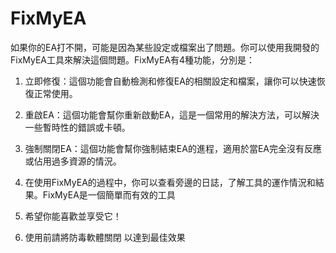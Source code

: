 # FixMyEA
如果你的EA打不開，可能是因為某些設定或檔案出了問題。你可以使用我開發的FixMyEA工具來解決這個問題。FixMyEA有4種功能，分別是：

1. 立即修復：這個功能會自動檢測和修復EA的相關設定和檔案，讓你可以快速恢復正常使用。
2. 重啟EA：這個功能會幫你重新啟動EA，這是一個常用的解決方法，可以解決一些暫時性的錯誤或卡頓。
3. 強制關閉EA：這個功能會幫你強制結束EA的進程，適用於當EA完全沒有反應或佔用過多資源的情況。
4. 在使用FixMyEA的過程中，你可以查看旁邊的日誌，了解工具的運作情況和結果。FixMyEA是一個簡單而有效的工具

1. 希望你能喜歡並享受它！
2. 使用前請將防毒軟體關閉 以達到最佳效果
